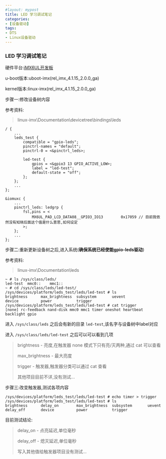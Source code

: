 ```yaml
---
#layout: mypost
title: LED 学习调试笔记
categories:
- [设备驱动]
tags:
- DTS
- Linux设备驱动
---
```


### LED 学习调试笔记

硬件平台:[iMX6UL开发板](http://www.topeetboard.com/Product/iMX6UL.html)

u-boot版本:uboot-imx(rel_imx_4.1.15_2.0.0_ga)

kernel版本:linux-imx(rel_imx_4.1.15_2.0.0_ga)

步骤一:修改设备树内容

参考资料:
> linux-imx\Documentation\devicetree\bindings\leds

```dts
/ {
    ...
    leds_test {
        compatible = "gpio-leds";
        pinctrl-names = "default";
        pinctrl-0 = <&pinctrl_leds>;

        led-test {
            gpios = <&gpio3 13 GPIO_ACTIVE_LOW>;
            label = "led-test";
            default-state = "off";
        };
    };
    ...
};

&iomuxc {
    ...
    pinctrl_leds: ledgrp {
        fsl,pins = <
            MX6UL_PAD_LCD_DATA08__GPIO3_IO13        0x17059 // 目前我依然没有知晓后面这个值是什么意思,如何设定
        >;
    };
    ...
};
```

步骤二:重新更新设备树之后,进入系统(**确保系统已经使能gpio-leds驱动**)

参考资料:
> linux-imx\Documentation\leds

```shell
~ # ls /sys/class/leds/
led-test  mmc0::    mmc1::
~ # cd /sys/class/leds/led-test/
/sys/devices/platform/leds_test/leds/led-test # ls
brightness      max_brightness  subsystem       uevent
device          power           trigger
/sys/devices/platform/leds_test/leds/led-test # cat trigger
[none] rc-feedback nand-disk mmc0 mmc1 timer oneshot heartbeat backlight gpio
```

进入 `/sys/class/leds` 之后会有新的目录 `led-test`,该名字与设备树中label对应

进入 `/sys/class/leds/led-test` 之后可以可以看到几项

> brightness - 亮度,在触发器 none 模式下只有亮/灭两种,通过 cat 可以查看
>
> max_brightness - 最大亮度
>
> trigger - 触发器,触发器分类可以通过 cat 查看
>
> 其他项目目前不详,没有测试...

步骤三:改变触发器,测试各项内容

```shell
/sys/devices/platform/leds_test/leds/led-test # echo timer > trigger
/sys/devices/platform/leds_test/leds/led-test # ls
brightness      delay_on        max_brightness  subsystem       uevent
delay_off       device          power           trigger
```

目前测试结论:

> delay_on - 点亮延迟,单位毫秒
>
> delay_off - 熄灭延迟,单位毫秒
>
> 写入其他值给触发器项目没有测试...

